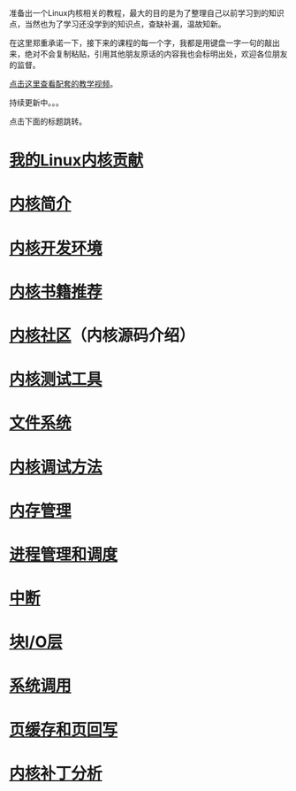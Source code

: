 准备出一个Linux内核相关的教程，最大的目的是为了整理自己以前学习到的知识点，当然也为了学习还没学到的知识点，查缺补漏，温故知新。

在这里郑重承诺一下，接下来的课程的每一个字，我都是用键盘一字一句的敲出来，绝对不会复制粘贴，引用其他朋友原话的内容我也会标明出处，欢迎各位朋友的监督。

[点击这里查看配套的教学视频](https://chenxiaosong.com/course/kernel/video.html)。

持续更新中。。。

点击下面的标题跳转。

# [我的Linux内核贡献](https://chenxiaosong.com/course/kernel/contribution.html)

# [内核简介](https://chenxiaosong.com/course/kernel/introduction.html)

# [内核开发环境](https://chenxiaosong.com/course/kernel/environment.html)

# [内核书籍推荐](https://chenxiaosong.com/course/kernel/book.html)

# [内核社区](https://chenxiaosong.com/course/kernel/community.html)（内核源码介绍）

# [内核测试工具](https://chenxiaosong.com/course/kernel/test.html)

# [文件系统](https://chenxiaosong.com/course/kernel/fs.html)

# [内核调试方法](https://chenxiaosong.com/course/kernel/debug.html)

# [内存管理](https://chenxiaosong.com/course/kernel/mm.html)

# [进程管理和调度](https://chenxiaosong.com/course/kernel/process.html)

# [中断](https://chenxiaosong.com/course/kernel/interrupt.html)

# [块I/O层](https://chenxiaosong.com/course/kernel/block.html)

# [系统调用](https://chenxiaosong.com/course/kernel/syscall.html)

# [页缓存和页回写](https://chenxiaosong.com/course/kernel/page-cache-writeback.html)

# [内核补丁分析](https://chenxiaosong.com/course/kernel/patch.html)

<!--
# [内核同步](https://chenxiaosong.com/course/kernel/sync.html)

# [BPF](https://chenxiaosong.com/course/kernel/bpf.html)

# [网络](https://chenxiaosong.com/course/kernel/network.html)
-->


